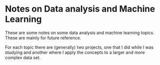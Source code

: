 # Notes on Data analysis and Machine Learning

These are some notes on some data analysis and machine learning topics. These are mainly for future reference.

For each topic there are (generally) two projects, one that I did while I was studying and another where I apply the concepts to a larger and more complex data set.
